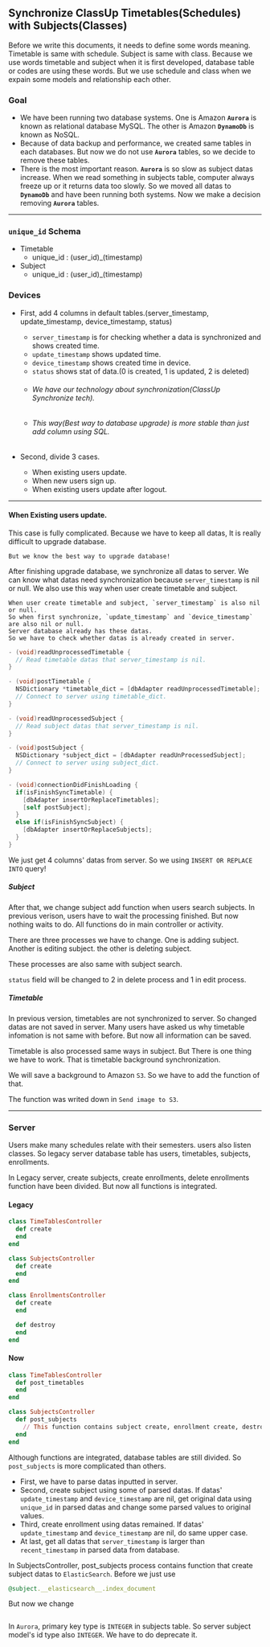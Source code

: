 ## Synchronize ClassUp Timetables(Schedules) with Subjects(Classes)

Before we write this documents, it needs to define some words meaning.
Timetable is same with schedule.
Subject is same with class.
Because we use words timetable and subject when it is first developed, database table or codes are using these words. But we use schedule and class when we expain some models and relationship each other.

### Goal
- We have been running two database systems. One is Amazon **`Aurora`** is known as relational database MySQL. The other is Amazon **`DynamoDb`** is known as NoSQL.
- Because of data backup and performance, we created same tables in each databases. But now we do not use **`Aurora`** tables, so we decide to remove these tables.
- There is the most important reason. **`Aurora`** is so slow as subject datas increase. When we read something in subjects table, computer always freeze up or it returns data too slowly. So we moved all datas to **`DynamoDb`** and have been running both systems. Now we make a decision removing  **`Aurora`** tables.

***
### `unique_id` Schema
- Timetable
  - unique_id : (user_id)_(timestamp)
- Subject
  - unique_id : (user_id)_(timestamp)

### Devices
- First, add 4 columns in default tables.(server_timestamp, update_timestamp, device_timestamp, status)
  - `server_timestamp` is for checking whether a data is synchronized and shows created time.
  - `update_timestamp` shows updated time.
  - `device_timestamp` shows created time in device.
  - `status` shows stat of data.(0 is created, 1 is updated, 2 is deleted)
  - ###### We have our technology about synchronization(ClassUp Synchronize tech).
  - ###### This way(Best way to database upgrade) is more stable than just add column using SQL.

- Second, divide 3 cases.
  - When existing users update.
  - When new users sign up.
  - When existing users update after logout.

***
#### When Existing users update.

This case is fully complicated. Because we have to keep all datas, It is really difficult to upgrade database.

    But we know the best way to upgrade database!

After finishing upgrade database, we synchronize all datas to server. We can know what datas need synchronization because `server_timestamp` is nil or null. We also use this way when user create timetable and subject.

    When user create timetable and subject, `server_timestamp` is also nil or null.
    So when first synchronize, `update_timestamp` and `device_timestamp` are also nil or null.
    Server database already has these datas.
    So we have to check whether datas is already created in server.

```Objective-c
- (void)readUnprocessedTimetable {
  // Read timetable datas that server_timestamp is nil.
}

- (void)postTimetable {
  NSDictionary *timetable_dict = [dbAdapter readUnprocessedTimetable];
  // Connect to server using timetable_dict.
}

- (void)readUnprocessedSubject {
  // Read subject datas that server_timestamp is nil.
}

- (void)postSubject {
  NSDictionary *subject_dict = [dbAdapter readUnProcessedSubject];
  // Connect to server using subject_dict.
}

- (void)connectionDidFinishLoading {
  if(isFinishSyncTimetable) {
    [dbAdapter insertOrReplaceTimetables];
    [self postSubject];
  }
  else if(isFinishSyncSubject) {
    [dbAdapter insertOrReplaceSubjects];
  }
}
```
We just get 4 columns' datas from server. So we using `INSERT OR REPLACE INTO` query!

##### Subject
After that, we change subject add function when users search subjects. In previous verison, users have to wait the processing finished. But now nothing waits to do. All functions do in main controller or activity.

There are three processes we have to change. One is adding subject. Another is editing subject. the other is deleting subject.

These processes are also same with subject search.

`status` field will be changed to 2 in delete process and 1 in edit process.

##### Timetable
In previous version, timetables are not synchronized to server. So changed datas are not saved in server. Many users have asked us why timetable infomation is not same with before. But now all information can be saved. 

Timetable is also processed same ways in subject. But There is one thing we have to work. That is timetable background synchronization.

We will save a background to Amazon `S3`. So we have to add the function of that.

The function was writed down in `Send image to S3`.

***
### Server
Users make many schedules relate with their semesters. users also listen classes. So legacy server database table has users, timetables, subjects, enrollments.

In Legacy server, create subjects, create enrollments, delete enrollments function have been divided. But now all functions is integrated.

#### Legacy
```ruby
class TimeTablesController
  def create
  end
end

class SubjectsController
  def create
  end
end

class EnrollmentsController
  def create
  end

  def destroy
  end
end
```

#### Now
```ruby
class TimeTablesController
  def post_timetables
  end
end

class SubjectsController
  def post_subjects
    // This function contains subject create, enrollment create, destroy.
  end
end
```

Although functions are integrated, database tables are still divided. So `post_subjects` is more complicated than others.

- First, we have to parse datas inputted in server.
- Second, create subject using some of parsed datas. If datas' `update_timestamp` and `device_timestamp` are nil, get original data using `unique_id` in parsed datas and change some parsed values to original values.
- Third, create enrollment using datas remained. If datas' `update_timestamp` and `device_timestamp` are nil, do same upper case.
- At last, get all datas that `server_timestamp` is larger than `recent_timestamp` in parsed data from database.

In SubjectsController, post_subjects process contains function that create subject datas to `ElasticSearch`. Before we just use
```ruby
@subject.__elasticsearch__.index_document
```

But now we change
```ruby
```

In `Aurora`, primary key type is `INTEGER` in subjects table. So server subject model's id type also `INTEGER`. We have to do deprecate it.
